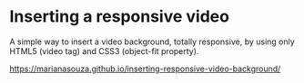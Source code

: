 # Inserting a responsive video

A simple way to insert a video background, totally responsive, by using only HTML5 (video tag) and CSS3 (object-fit property).

https://marianasouza.github.io/inserting-responsive-video-background/
